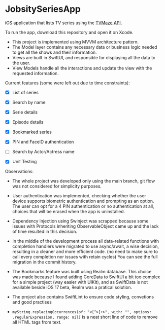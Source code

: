 # JobsitySeriesApp
iOS application that lists TV series using the [TVMaze API](https://www.tvmaze.com/api).

To run the app, download this repository and open it on Xcode.

* This project is implemented using MVVM architecture pattern.
* The Model layer contains any necessary data or business logic needed to get all the shows and their information.
* Views are built in SwiftUI, and responsible for displaying all the data to the user.
* View Models handle all the interactions and update the view with the requested information.

Current features (some were left out due to time constraints):
- [x] List of series
- [x] Search by name
- [x] Serie details
- [x] Episode details
- [x] Bookmarked series
- [x] PIN and FaceID authentication
- [ ] Search by Actor/Actress name
- [x] Unit Testing


Observations:
* The whole project was developed only using the main branch, git flow was not considered for simplicity purposes.

* User authentication was implemented, checking whether the user device supports biometric authentication and prompting as an option. The user can opt for a 4 PIN authentication or no authentication at all, choices that will be erased when the app is uninstalled.

* Dependency Injection using Swinject was scrapped because some issues with Protocols inheriting ObservableObject came up and the lack of time resulted in this decision.

* In the middle of the development process all data-related functions with completion handlers were migrated to use async/await, a wise decision, resulting in a cleaner and more efficient code. (no need to make sure to call every completion nor issues with retain cycles) You can see the full migration in the commit history.

* The Bookmarks feature was built using Realm database. This choice was made because I found adding CoreData to SwiftUI a bit too complex for a simple project (way easier with UIKit), and as SwiftData is not available beside iOS 17 beta, Realm was a pratical solution.

* The project also contains SwiftLint to ensure code styling, convetions and good practises

* `myString.replacingOccurrences(of: "<[^>]+>", with: "", options: .regularExpression, range: nil)` is a neat short line of code to remove all HTML tags from text.

